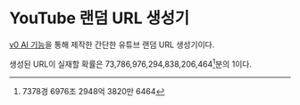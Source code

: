 # YouTube 랜덤 URL 생성기
[v0 AI 기능](https://v0.dev/)을 통해 제작한 간단한 유튜브 랜덤 URL 생성기이다.

생성된 URL이 실재할 확률은 73,786,976,294,838,206,464[^1]분의 1이다.

[^1]: 7378경 6976조 2948억 3820만 6464
